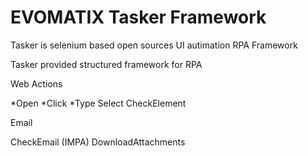# EVOMATIX Tasker Framework

Tasker is selenium based open sources UI autimation RPA Framework


Tasker provided structured framework for RPA 


Web Actions

*Open
*Click
*Type
Select
CheckElement


Email

CheckEmail (IMPA)
DownloadAttachments



